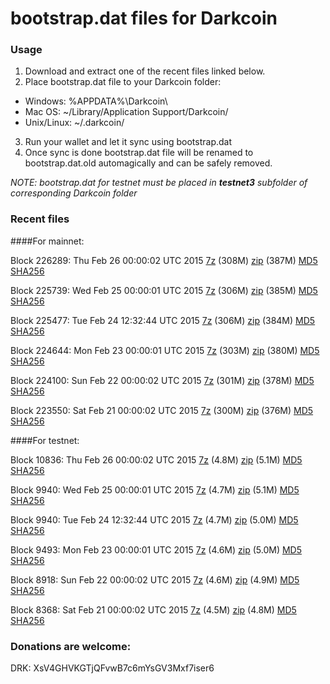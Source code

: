 # bootstrap.dat files for Darkcoin

### Usage

1. Download and extract one of the recent files linked below.
2. Place bootstrap.dat file to your Darkcoin folder:
 - Windows: %APPDATA%\Darkcoin\
 - Mac OS: ~/Library/Application Support/Darkcoin/
 - Unix/Linux: ~/.darkcoin/
3. Run your wallet and let it sync using bootstrap.dat
4. Once sync is done bootstrap.dat file will be renamed to bootstrap.dat.old automagically and can be safely removed.

_NOTE: bootstrap.dat for testnet must be placed in **testnet3** subfolder of corresponding Darkcoin folder_

### Recent files

####For mainnet:

Block 226289: Thu Feb 26 00:00:02 UTC 2015 [7z](https://transfer.sh/zeb6c/bootstrap.dat.20150226.7z) (308M) [zip](https://transfer.sh/yRJ7B/bootstrap.dat.20150226.zip) (387M) [MD5](https://transfer.sh/SaqAe/md5.txt) [SHA256](https://transfer.sh/1bLOfC/sha256.txt)

Block 225739: Wed Feb 25 00:00:01 UTC 2015 [7z](https://transfer.sh/1YhPG/bootstrap.dat.20150225.7z) (306M) [zip](https://transfer.sh/l6nBH/bootstrap.dat.20150225.zip) (385M) [MD5](https://transfer.sh/11rs1A/md5.txt) [SHA256](https://transfer.sh/JF8lQ/sha256.txt)

Block 225477: Tue Feb 24 12:32:44 UTC 2015 [7z](https://transfer.sh/mRaSi/bootstrap.dat.20150224.7z) (306M) [zip](https://transfer.sh/TrcsN/bootstrap.dat.20150224.zip) (384M) [MD5](https://transfer.sh/bGvxa/md5.txt) [SHA256](https://transfer.sh/uVrUY/sha256.txt)

Block 224644: Mon Feb 23 00:00:01 UTC 2015 [7z](https://transfer.sh/1cZqge/bootstrap.dat.20150223.7z) (303M) [zip](https://transfer.sh/UCJsi/bootstrap.dat.20150223.zip) (380M) [MD5](https://transfer.sh/7d7wp/md5.txt) [SHA256](https://transfer.sh/y4iyN/sha256.txt)

Block 224100: Sun Feb 22 00:00:02 UTC 2015 [7z](https://transfer.sh/10i9of/bootstrap.dat.20150222.7z) (301M) [zip](https://transfer.sh/fal9x/bootstrap.dat.20150222.zip) (378M) [MD5](https://transfer.sh/YJ7NS/md5.txt) [SHA256](https://transfer.sh/UxiPH/sha256.txt)

Block 223550: Sat Feb 21 00:00:02 UTC 2015 [7z](https://transfer.sh/HA0Jk/bootstrap.dat.20150221.7z) (300M) [zip](https://transfer.sh/189CqI/bootstrap.dat.20150221.zip) (376M) [MD5](https://transfer.sh/3OcQg/md5.txt) [SHA256](https://transfer.sh/4LKpA/sha256.txt)

####For testnet:

Block 10836: Thu Feb 26 00:00:02 UTC 2015 [7z](https://transfer.sh/311lH/bootstrap.dat.20150226.7z) (4.8M) [zip](https://transfer.sh/179AVS/bootstrap.dat.20150226.zip) (5.1M) [MD5](https://transfer.sh/16BLB4/md5.txt) [SHA256](https://transfer.sh/EB9v5/sha256.txt)

Block 9940: Wed Feb 25 00:00:01 UTC 2015 [7z](https://transfer.sh/HXccb/bootstrap.dat.20150225.7z) (4.7M) [zip](https://transfer.sh/jkOnF/bootstrap.dat.20150225.zip) (5.1M) [MD5](https://transfer.sh/qPP4w/md5.txt) [SHA256](https://transfer.sh/4IFJk/sha256.txt)

Block 9940: Tue Feb 24 12:32:44 UTC 2015 [7z](https://transfer.sh/eenfG/bootstrap.dat.20150224.7z) (4.7M) [zip](https://transfer.sh/aebEC/bootstrap.dat.20150224.zip) (5.0M) [MD5](https://transfer.sh/hsS1R/md5.txt) [SHA256](https://transfer.sh/JCVUz/sha256.txt)

Block 9493: Mon Feb 23 00:00:01 UTC 2015 [7z](https://transfer.sh/3pylp/bootstrap.dat.20150223.7z) (4.6M) [zip](https://transfer.sh/RF7nL/bootstrap.dat.20150223.zip) (5.0M) [MD5](https://transfer.sh/znZD6/md5.txt) [SHA256](https://transfer.sh/Pdky3/sha256.txt)

Block 8918: Sun Feb 22 00:00:02 UTC 2015 [7z](https://transfer.sh/1f6913/bootstrap.dat.20150222.7z) (4.6M) [zip](https://transfer.sh/5LSfV/bootstrap.dat.20150222.zip) (4.9M) [MD5](https://transfer.sh/UDoL8/md5.txt) [SHA256](https://transfer.sh/14UCPg/sha256.txt)

Block 8368: Sat Feb 21 00:00:02 UTC 2015 [7z](https://transfer.sh/qH0dp/bootstrap.dat.20150221.7z) (4.5M) [zip](https://transfer.sh/9kr0S/bootstrap.dat.20150221.zip) (4.8M) [MD5](https://transfer.sh/sp47j/md5.txt) [SHA256](https://transfer.sh/k423y/sha256.txt)

### Donations are welcome:

DRK: XsV4GHVKGTjQFvwB7c6mYsGV3Mxf7iser6
